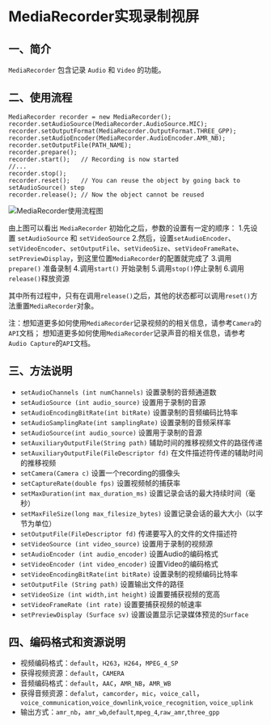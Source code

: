 # MediaRecorder实现录制视屏

## 一、简介

`MediaRecorder` 包含记录 `Audio` 和 `Video` 的功能。

## 二、使用流程

```
MediaRecorder recorder = new MediaRecorder();
recorder.setAudioSource(MediaRecorder.AudioSource.MIC);
recorder.setOutputFormat(MediaRecorder.OutputFormat.THREE_GPP);
recorder.setAudioEncoder(MediaRecorder.AudioEncoder.AMR_NB);
recorder.setOutputFile(PATH_NAME);
recorder.prepare();
recorder.start();   // Recording is now started
//...
recorder.stop();
recorder.reset();   // You can reuse the object by going back to setAudioSource() step
recorder.release(); // Now the object cannot be reused
```

![MediaRecorder使用流程图](https://raw.githubusercontent.com/MrTrying/android-learning-notes/master/_pic/mediarecorder_state_diagram.gif)

由上图可以看出 `MediaRecorder` 初始化之后，参数的设置有一定的顺序：
1.先设置 `setAudioSource` 和 `setVideoSource`
2.然后，设置`setAudioEncoder`、`setVideoEncoder`、`setOutputFile`、`setVideoSize`、`setVideoFrameRate`、`setPreviewDisplay`，到这里位置`MediaRecorder`的配置就完成了
3.调用`prepare()` 准备录制
4.调用`start()` 开始录制
5.调用`stop()`停止录制
6.调用`release()`释放资源

其中所有过程中，只有在调用`release()`之后，其他的状态都可以调用`reset()`方法重置`MediaRecorder`对象。

注：想知道更多如何使用`MediaRecorder`记录视频的的相关信息，请参考`Camera`的`API`文档；
想知道更多如何使用`MediaRecorder`记录声音的相关信息，请参考`Audio Capture`的`API`文档。

## 三、方法说明

- `setAudioChannels (int numChannels)`			设置录制的音频通道数
- `setAudioSource (int audio_source)`			设置用于录制的音源
- `setAudioEncodingBitRate(int bitRate)`		设置录制的音频编码比特率
- `setAudioSamplingRate(int samplingRate)`		设置录制的音频采样率
- `setAudioSource(int audio_source)`			设置用于录制的音源
- `setAuxiliaryOutputFile(String path)`			辅助时间的推移视频文件的路径传递
- `setAuxiliaryOutputFile(FileDescriptor fd)`	在文件描述符传递的辅助时间的推移视频
- `setCamera(Camera c)`							设置一个recording的摄像头
- `setCaptureRate(double fps)`	  				设置视频帧的捕获率
- `setMaxDuration(int max_duration_ms)`			设置记录会话的最大持续时间（毫秒）
- `setMaxFileSize(long max_filesize_bytes)`		设置记录会话的最大大小（以字节为单位）
- `setOutputFile(FileDescriptor fd)`			传递要写入的文件的文件描述符
- `setVideoSource (int video_source)`			设置用于录制的视频源
- `setAudioEncoder (int audio_encoder)`			设置Audio的编码格式
- `setVideoEncoder (int video_encoder)`			设置Video的编码格式
- `setVideoEncodingBitRate(int bitRate)`		设置录制的视频编码比特率
- `setOutputFile (String path)`					设置输出文件的路径
- `setVideoSize (int width,int height)`			设置要捕获视频的宽高
- `setVideoFrameRate (int rate)`				设置要捕获视频的帧速率
- `setPreviewDisplay (Surface sv)`				设置设置显示记录媒体预览的`Surface`

## 四、编码格式和资源说明

- 视频编码格式：`default`，`H263`，`H264`，`MPEG_4_SP`
- 获得视频资源：`default`，`CAMERA`
- 音频编码格式：`default`，`AAC`，`AMR_NB`，`AMR_WB`
- 获得音频资源：`defalut`，`camcorder`，`mic`，`voice_call`，`voice_communication`,`voice_downlink`,`voice_recognition`, `voice_uplink`
- 输出方式：`amr_nb`，`amr_wb`,`default`,`mpeg_4`,`raw_amr`,`three_gpp`